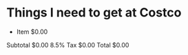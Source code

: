 Things I need to get at Costco
==============================

* Item 
	$0.00

Subtotal 
	$0.00
8.5% Tax 
	$0.00
Total 
	$0.00